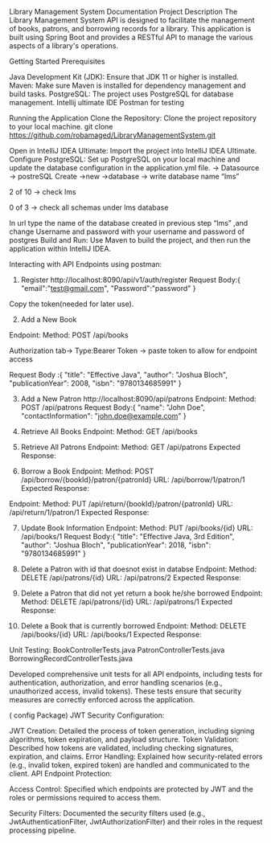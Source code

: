 Library Management System Documentation
Project Description
The Library Management System API is designed to facilitate the management of books, patrons, and borrowing records for a library. This application is built using Spring Boot and provides a RESTful API to manage the various aspects of a library's operations.


Getting Started
Prerequisites

Java Development Kit (JDK): Ensure that JDK 11 or higher is installed.
Maven: Make sure Maven is installed for dependency management and build tasks.
PostgreSQL: The project uses PostgreSQL for database management.
Intellij ultimate IDE
Postman for testing


Running the Application
Clone the Repository: Clone the project repository to your local machine.
git clone https://github.com/robamaged/LibraryManagementSystem.git


Open in IntelliJ IDEA Ultimate: Import the project into IntelliJ IDEA Ultimate.
Configure PostgreSQL: Set up PostgreSQL on your local machine and update the database configuration in the application.yml file.
-> Datasource -> postreSQL
Create ->new ->database -> write database name “lms”

2 of 10 -> check lms 

0 of 3 -> check all schemas under lms database





In url type the name of the database created in previous step “lms” ,and change Username and password with your username and password of postgres
Build and Run: Use Maven to build the project, and then run the application within IntelliJ IDEA.




Interacting with API Endpoints using postman:
1. Register     http://localhost:8090/api/v1/auth/register
Request Body:{
    "email":"test@gmail.com",
    "Password":"password"
}



Copy the token(needed for later use).


2. Add a New Book

Endpoint:
Method: POST /api/books

Authorization tab-> Type:Bearer Token -> paste token to allow for endpoint access

Request Body :{
  "title": "Effective Java",
  "author": "Joshua Bloch",
  "publicationYear": 2008,
  "isbn": "9780134685991"
}







3. Add a New Patron         http://localhost:8090/api/patrons
Endpoint:
Method: POST /api/patrons
Request Body:{
  "name": "John Doe",
  "contactInformation": "john.doe@example.com"
}







3. Retrieve All Books
Endpoint:
Method: GET /api/books






4. Retrieve All Patrons
Endpoint:
Method: GET /api/patrons
Expected Response:








5. Borrow a Book
Endpoint:
Method: POST /api/borrow/{bookId}/patron/{patronId}
URL: /api/borrow/1/patron/1
Expected Response:



Endpoint:
Method: PUT /api/return/{bookId}/patron/{patronId}
URL: /api/return/1/patron/1
Expected Response:





7. Update Book Information
Endpoint:
Method: PUT /api/books/{id}
URL: /api/books/1
Request Body:{
  "title": "Effective Java, 3rd Edition",
  "author": "Joshua Bloch",
  "publicationYear": 2018,
  "isbn": "9780134685991"
}






8. Delete a Patron with id that doesnot exist in databse
Endpoint:
Method: DELETE /api/patrons/{id}
URL: /api/patrons/2
Expected Response:







8. Delete a Patron that did not yet return a book he/she borrowed
Endpoint:
Method: DELETE /api/patrons/{id}
URL: /api/patrons/1
Expected Response:








9. Delete a Book that is currently borrowed
Endpoint:
Method: DELETE /api/books/{id}
URL: /api/books/1
Expected Response:






Unit Testing:
BookControllerTests.java
PatronControllerTests.java
BorrowingRecordControllerTests.java


 Developed comprehensive unit tests for all API endpoints, including tests for authentication, authorization, and error handling scenarios (e.g., unauthorized access, invalid tokens). These tests ensure that security measures are correctly enforced across the application.

( config Package)
JWT Security Configuration:

JWT Creation: Detailed the process of token generation, including signing algorithms, token expiration, and payload structure.
Token Validation: Described how tokens are validated, including checking signatures, expiration, and claims.
Error Handling: Explained how security-related errors (e.g., invalid token, expired token) are handled and communicated to the client.
API Endpoint Protection:

Access Control: Specified which endpoints are protected by JWT and the roles or permissions required to access them.

Security Filters: Documented the security filters used (e.g., JwtAuthenticationFilter, JwtAuthorizationFilter) and their roles in the request processing pipeline.
